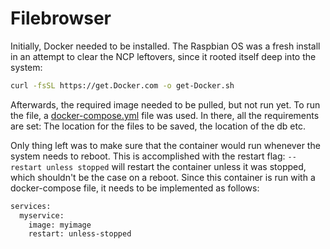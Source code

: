 # Filebrowser
Initially, Docker needed to be installed. The Raspbian OS was a fresh install in an attempt to clear the NCP leftovers, since it rooted itself deep into the system:
```bash
curl -fsSL https://get.Docker.com -o get-Docker.sh
```

Afterwards, the required image needed to be pulled, but not run yet. To run the file, a [docker-compose.yml](docker-compose.yml) file was used.
In there, all the requirements are set: The location for the files to be saved, the location of the db etc.


Only thing left was to make sure that the container would run whenever the system needs to reboot. This is accomplished with the restart flag: ```--restart unless stopped``` will restart the container unless it was stopped, which shouldn't be the case on a reboot. Since this container is run with a docker-compose file, it needs to be implemented as follows:
```Dockerfile
services:
  myservice:
    image: myimage
    restart: unless-stopped
```
